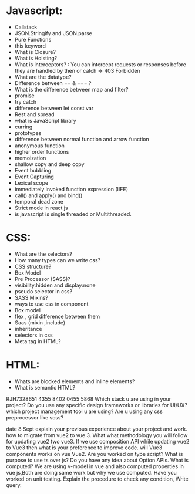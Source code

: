 # Javascript:

- Callstack
- JSON.Stringify and JSON.parse
- Pure Functions
- this keyword
- What is Closure? 
- What is Hoisting? 
- What is interceptors? : You can intercept requests or responses before they are handled by then or catch => 403 Forbidden
- What are the datatype?
- Difference between == & === ? 
- What is the difference between map and filter? 
- promise 
- try catch 
- difference between let const var
- Rest and spread 
- what is JavaScript library
- curring 
- prototypes 
- difference between normal function and arrow function 
- anonymous function 
- higher order functions 
- memoization
- shallow copy and deep copy
- Event bubbling 
- Event Capturing 
- Lexical scope
- immediately invoked function expression (IIFE)
- call() and apply() and bind()
- temporal dead zone 
- Strict mode in react js
- is javascript is single threaded or Multithreaded.


# CSS:

- What are the selectors?
- How many types can we write css? 
- CSS structure?  
- Box Model
- Pre Processor (SASS)? 
- visibility:hidden and display:none
- pseudo selector in css? 
- SASS Mixins? 
- ways to use css in component 
- Box model 
- flex , grid difference between them 
- Saas (mixin ,include) 
- inheritance 
- selectors in css 
- Meta tag in HTML? 


# HTML:
- Whats are blocked elements and inline elements?
- What is semantic HTML? 

RJH7328651
4355 8402 0455 5868
Which stack u are using in your project?
Do you use any specific design frameworks or libraries for UI/UX?
which project management tool u are using?
Are u using any css preprocessor like scss? 




date 8 Sept
 explain your previous experience about your project and work.
 how to migrate from vue2  to vue 3.
 What what methodology you will follow for updating vue2 two vue3.
 If we use composition API while updating vue2 to Vue3 then what is your preference to improve code.
 will Vue3 components works on vue Vue2.
 Are you worked on type script?
 What is purpose to use ts over js?
 Do you have any idea about Option APIs.
 What is computed?
 We are using v-model in vue and also computed properties in vue js,Both are doing same work but why we use computed.
 Have you worked on unit testing. Explain the procedure to check any condition, Write query.




